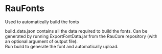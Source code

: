 # RauFonts
Used to automatically build the fonts

build_data.json contains all the data required to build the fonts. Can be generated by running ExportFontData.jar from the RauCore repository (with an optional argument of output file).<br>
Run build to generate the font and automatically upload.
